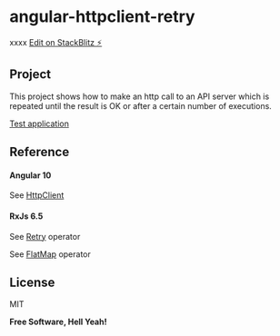 # angular-httpclient-retry
xxxx
[Edit on StackBlitz ⚡️](https://stackblitz.com/edit/angular-httpclient-retry)

Project
----
This project shows how to make an http call to an API server which is repeated until the result is OK or after a certain number of executions.

[Test application](https://angular-httpclient-retry.stackblitz.io)


Reference
---
#### Angular 10
See [HttpClient](https://angular.io/api/common/http/HttpClient)

#### RxJs 6.5
See [Retry](http://reactivex.io/documentation/operators/retry.html) operator

See [FlatMap](http://reactivex.io/documentation/operators/flatmap.html) operator

License
----

MIT

**Free Software, Hell Yeah!**
